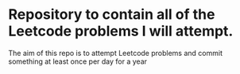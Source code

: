 # Repository to contain all of the Leetcode problems I will attempt.

The aim of this repo is to attempt Leetcode problems and commit something at least once per day for a year
